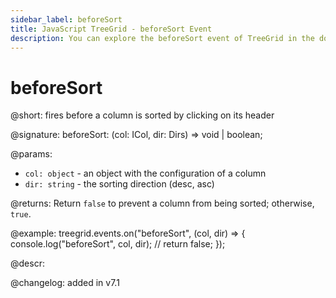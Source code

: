 ```yaml
---
sidebar_label: beforeSort
title: JavaScript TreeGrid - beforeSort Event 
description: You can explore the beforeSort event of TreeGrid in the documentation of the DHTMLX JavaScript UI library. Browse developer guides and API reference, try out code examples and live demos, and download a free 30-day evaluation version of DHTMLX Suite 7.
---
```


# beforeSort

@short: fires before a column is sorted by clicking on its header

@signature: beforeSort: (col: ICol, dir: Dirs) => void | boolean;

@params:
- `col: object` - an object with the configuration of a column
- `dir: string` - the sorting direction (desc, asc)

@returns:
Return `false` to prevent a column from being sorted; otherwise, `true`.

@example:
treegrid.events.on("beforeSort", (col, dir) => {
	console.log("beforeSort", col, dir);
	// return false;
});

@descr:

@changelog: added in v7.1

[comment]: # (@relatedapi: treegrid/api/treegrid_aftersort_event.md)
